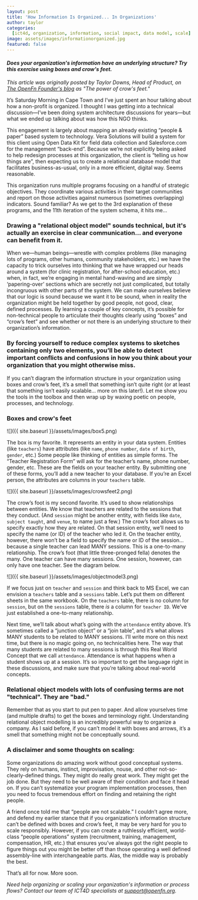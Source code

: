 ```yaml
---
layout: post
title: 'How Information Is Organized... In Organizations'
author: taylor 
categories:
  [ict4d, organization, information, social impact, data model, scale]
image: assets/images/informationorganized.jpg
featured: false
---
```


#### _Does your organization's information have an underlying structure? Try this exercise using boxes and crow's feet._

_This article was originally posted by Taylor Downs, Head of Product, on [The OpenFn Founder's blog](https://medium.com/@taylordowns2000) as "The power of crow's feet."_


It’s Saturday Morning in Cape Town and I’ve just spent an hour talking about how a non-profit is organized. I thought I was getting into a technical discussion—I’ve been doing system architecture discussions for years—but what we ended up talking about was how this NGO thinks.

This engagement is largely about mapping an already existing “people & paper” based system to technology. Vera Solutions will build a system for this client using Open Data Kit for field data collection and Salesforce.com for the management “back-end”. Because we’re not explicitly being asked to help redesign processes at this organization, the client is “telling us how things are”, then expecting us to create a relational database model that facilitates business-as-usual, only in a more efficient, digital way. Seems reasonable.

This organization runs multiple programs focusing on a handful of strategic objectives. They coordinate various activities in their target communities and report on those activities against numerous (sometimes overlapping) indicators. Sound familiar? As we get to the 3rd explanation of these programs, and the 11th iteration of the system schema, it hits me…

### Drawing a "relational object model" sounds technical, but it's actually an exercise in clear communication... and everyone can benefit from it. 

When we—human beings—wrestle with complex problems (like managing lots of programs, other humans, community stakeholders, etc.) we have the capacity to trick ourselves into thinking that we have wrapped our heads around a system (for clinic registration, for after-school education, etc.) when, in fact, we’re engaging in mental hand-waving and are simply ‘papering-over’ sections which are secretly not just complicated, but totally incongruous with other parts of the system. We can make ourselves believe that our logic is sound because we want it to be sound, when in reality the organization might be held together by good people, not good, clear, defined processes. By learning a couple of key concepts, it’s possible for non-technical people to articulate their thoughts clearly using “boxes” and “crow’s feet” and see whether or not there is an underlying structure to their organization’s information.

### By forcing yourself to reduce complex systems to sketches containing only two elements, you’ll be able to detect important conflicts and confusions in how you think about your organization that you might otherwise miss.

If you can’t diagram the information structure in your organization using boxes and crow’s feet, it’s a smell that something isn’t quite right (or at least that something isn’t easily scalable… more on this later!). Let me show you the tools in the toolbox and then wrap up by waxing poetic on people, processes, and technology.


### Boxes and crow's feet 

![]({{ site.baseurl }}/assets/images/box5.png)

The box is my favorite. It represents an entity in your data system. Entities (like `teachers`) have attributes (like `name`, `phone number`, `date of birth`, `gender`, etc.) Some people like thinking of entities as simple forms. The “Teacher Registration Form” will ask for the teacher’s name, phone number, gender, etc. These are the fields on your teacher entity. By submitting one of these forms, you’ll add a new teacher to your database. If you’re an Excel person, the attributes are columns in your `teachers` table.

![]({{ site.baseurl }}/assets/images/crowsfeet2.png)

The crow’s foot is my second favorite. It’s used to show relationships between entities. We know that teachers are related to the sessions that they conduct. (And `session` might be another entity, with fields like `date`, `subject taught`, and `venue`, to name just a few.) The crow’s foot allows us to specify exactly how they are related. On that session entity, we’ll need to specify the name (or ID) of the teacher who led it. On the teacher entity, however, there won’t be a field to specify the name or ID of the session… because a single teacher can lead MANY sessions. This is a one-to-many relationship. The crow’s foot (that little three-pronged fella) denotes the many. One teacher can have many sessions. One session, however, can only have one teacher. See the diagram below.

![]({{ site.baseurl }}/assets/images/objectmodel3.png)


If we focus just on `teacher` and `session` and think back to MS Excel, we can envision a `teachers` table and a `sessions` table. Let’s put them on different sheets in the same workbook. On the `teachers` table, there is no column for `session`, but on the `sessions` table, there _is_ a column for `teacher ID`. We’ve just established a one-to-many relationship.

Next time, we’ll talk about what’s going with the `attendance` entity above. It’s sometimes called a “junction object” or a “join table”, and it’s what allows MANY students to be related to MANY sessions. I’ll write more on this next time, but there is no magic going on, no technicalities here. The way that many students are related to many sessions is through this Real World Concept that we call `attendance`. Attendance is what happens when a student shows up at a session. It’s so important to get the language right in these discussions, and make sure that you’re talking about real-world concepts.

### Relational object models with lots of confusing terms are not "technical". They are "bad."

Remember that as you start to put pen to paper. And allow yourselves time (and multiple drafts) to get the boxes and terminology right. Understanding relational object modelling is an incredibly powerful way to organize a company. As I said before, if you can’t model it with boxes and arrows, it’s a smell that something might not be conceptually sound.

### A disclaimer and some thoughts on scaling:

Some organizations do amazing work without good conceptual systems. They rely on humans, instinct, improvisation, nouse, and other not-so-clearly-defined things. They might do really great work. They might get the job done. But they need to be well aware of their condition and face it head on. If you can’t systematize your program implementation processes, then you need to focus tremendous effort on finding and retaining the right people.

A friend once told me that “people are not scalable.” I couldn’t agree more, and defend my earlier stance that if you organization’s information structure can’t be defined with boxes and crow’s feet, it may be very hard for you to scale responsibly. However, if you can create a ruthlessly efficient, world-class “people operations” system (recruitment, training, management, compensation, HR, etc.) that ensures you’ve always got the right people to figure things out you might be better off than those operating a well defined assembly-line with interchangeable parts. Alas, the middle way is probably the best.

That’s all for now. More soon.

_Need help organizing or scaling your organization's information or process flows? Contact our team of ICT4D specialists at <support@openfn.org>._
